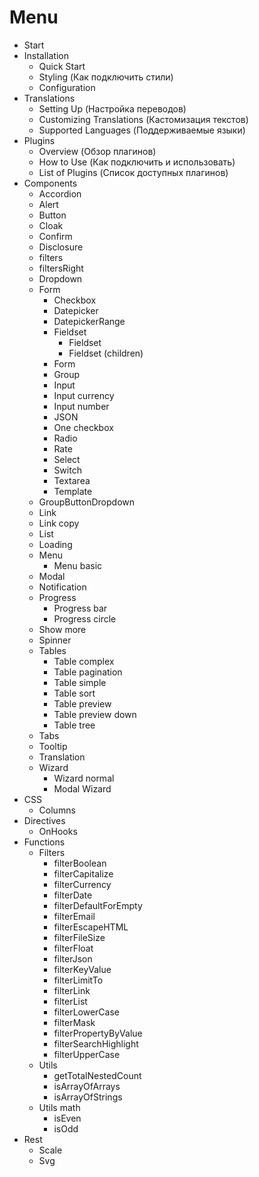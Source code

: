 # Menu

- Start
- Installation
    - Quick Start
    - Styling (Как подключить стили)
    - Configuration
- Translations
    - Setting Up (Настройка переводов)
    - Customizing Translations (Кастомизация текстов)
    - Supported Languages (Поддерживаемые языки)
- Plugins
    - Overview (Обзор плагинов)
    - How to Use (Как подключить и использовать)
    - List of Plugins (Список доступных плагинов)
- Components
  - Accordion
  - Alert
  - Button
  - Cloak
  - Confirm
  - Disclosure
  - filters
  - filtersRight
  - Dropdown
  - Form
    - Checkbox
    - Datepicker
    - DatepickerRange
    - Fieldset
      - Fieldset
      - Fieldset (children)
    - Form
    - Group
    - Input
    - Input currency
    - Input number
    - JSON
    - One checkbox
    - Radio
    - Rate
    - Select
    - Switch
    - Textarea
    - Template
  - GroupButtonDropdown
  - Link
  - Link copy
  - List
  - Loading
  - Menu
    - Menu basic
  - Modal
  - Notification
  - Progress
    - Progress bar
    - Progress circle
  - Show more
  - Spinner
  - Tables
    - Table complex
    - Table pagination
    - Table simple
    - Table sort
    - Table preview
    - Table preview down
    - Table tree
  - Tabs
  - Tooltip
  - Translation
  - Wizard
    - Wizard normal
    - Modal Wizard
- CSS
  - Columns
- Directives
  - OnHooks
- Functions
  - Filters
    - filterBoolean
    - filterCapitalize
    - filterCurrency
    - filterDate
    - filterDefaultForEmpty
    - filterEmail
    - filterEscapeHTML
    - filterFileSize
    - filterFloat
    - filterJson
    - filterKeyValue
    - filterLimitTo
    - filterLink
    - filterList
    - filterLowerCase
    - filterMask
    - filterPropertyByValue
    - filterSearchHighlight
    - filterUpperCase
  - Utils
    - getTotalNestedCount
    - isArrayOfArrays
    - isArrayOfStrings
  - Utils math
    - isEven
    - isOdd
- Rest
  - Scale
  - Svg